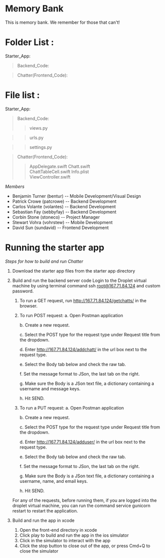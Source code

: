 # Memory Bank #

This is memory bank.
We remember for those that can't!

# Folder List : #
Starter_App:
> Backend_Code:
    
> Chatter(Frontend_Code):
    
# File list : #
Starter_App:
> Backend_Code:
>> views.py
        
>> urls.py
        
>> settings.py
    
> Chatter(Frontend_Code):
>> AppDelegate.swift 
>> Chatt.swift	
>> ChattTableCell.swift	
>> Info.plist	
>> ViewController.swift

*Members*
* Benjamin Turner (bentur) -- Mobile Development/Visual Design
* Patrick Crowe (patcrowe) -- Backend Development
* Carlos Volante (volantes) -- Backend Development
* Sebastian Fay (sebbyfay) -- Backend Development
* Corbin Stone (stoneco) -- Project Manager
* Stewart Vohra (vohrstew) -- Mobile Development
* David Sun (sundavid) -- Frontend Development

# Running the starter app #
*Steps for how to build and run Chatter*
1. Download the starter app files from the starter app directory
2. Build and run the backend server code
    Login to the Droplet virtual machine by using terminal command ssh root@167.71.84.124 and custom password.  
    
    1. To run a GET request, run http://167.71.84.124/getchatts/ in the browser. 
    
    2. To run POST request:
        a. Open Postman application
        
        b. Create a new request. 
        
        c. Select the POST type for the request type under Request title from the dropdown. 
        
        d. Enter http://167.71.84.124/addchatt/ in the url box next to the request type. 
        
        e. Select the Body tab below and check the raw tab. 
        
        f. Set the message format to JSon, the last tab on the right. 
        
        g. Make sure the Body is a JSon text file, a dictionary containing a username and message keys.
        
        h. Hit SEND. 
    
    3. To run a PUT request:
        a. Open Postman application
        
        b. Create a new request. 
        
        c. Select the POST type for the request type under Request title from the dropdown. 
        
        d. Enter http://167.71.84.124/adduser/ in the url box next to the request type. 
        
        e. Select the Body tab below and check the raw tab. 
        
        f. Set the message format to JSon, the last tab on the right. 
        
        g. Make sure the Body is a JSon text file, a dictionary containing a username, name, and email keys.
        
        h. Hit SEND.
        
     For any of the requests, before running them, if you are logged into the droplet virtual machine, you can run the command service gunicorn restart to restart the application. 
     
3. Build and run the app in xcode
    1. Open the front-end directory in xcode
    2. Click play to build and run the app in the ios simulator
    3. Click in the simulator to interact with the app
    4. Click the stop button to close out of the app, or press Cmd+Q to close the simulator
